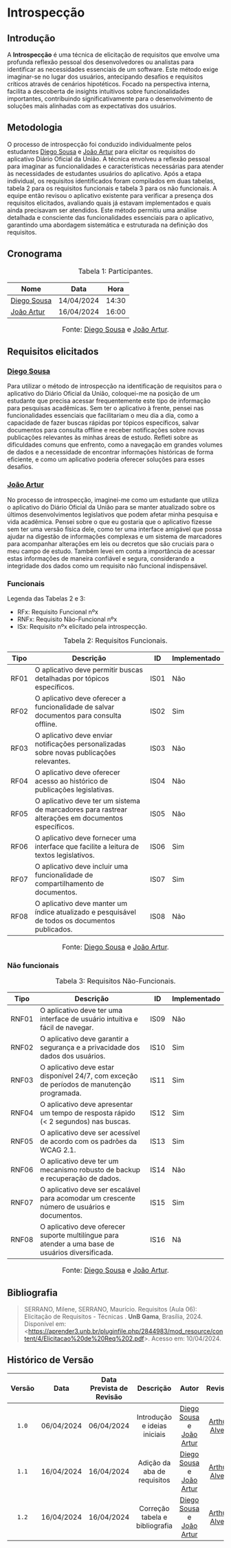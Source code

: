 # Introspecção

## Introdução

A **Introspecção** é uma técnica de elicitação de requisitos que envolve uma profunda reflexão pessoal dos desenvolvedores ou analistas para identificar as necessidades essenciais de um software. Este método exige imaginar-se no lugar dos usuários, antecipando desafios e requisitos críticos através de cenários hipotéticos. Focado na perspectiva interna, facilita a descoberta de insights intuitivos sobre funcionalidades importantes, contribuindo significativamente para o desenvolvimento de soluções mais alinhadas com as expectativas dos usuários.

## Metodologia
O processo de introspecção foi conduzido individualmente pelos estudantes [Diego Sousa](https://github.com/DiegoSousaLeite) e [João Artur](https://github.com/joao-artl) para elicitar os requisitos do aplicativo Diário Oficial da União. A técnica envolveu a reflexão pessoal para imaginar as funcionalidades e características necessárias para atender às necessidades de estudantes usuários do aplicativo. Após a etapa individual, os requisitos identificados foram compilados em duas tabelas, tabela 2 para os requisitos funcionais e tabela 3 para os não funcionais. A equipe então revisou o aplicativo existente para verificar a presença dos requisitos elicitados, avaliando quais já estavam implementados e quais ainda precisavam ser atendidos. Este método permitiu uma análise detalhada e consciente das funcionalidades essenciais para o aplicativo, garantindo uma abordagem sistemática e estruturada na definição dos requisitos.

## Cronograma

<font size="3"><p style="text-align: center">Tabela 1: Participantes.</p></font>

<center>

| Nome                                             | Data                   |  Hora |
| ------------------------------------------------ | ------------------------ | -------------- |
| [Diego Sousa](https://github.com/DiegoSousaLeite)   |  14/04/2024|  14:30 |
| [João Artur](https://github.com/joao-artl) |  16/04/2024|   16:00 |

</center>

<font size="3"><p style="text-align: center">Fonte: [Diego Sousa](https://github.com/DiegoSousaLeite) e [João Artur](https://github.com/joao-artl).</p></font>


## Requisitos elicitados

### [Diego Sousa](https://github.com/DiegoSousaLeite)
Para utilizar o método de introspecção na identificação de requisitos para o aplicativo do Diário Oficial da União, coloquei-me na posição de um estudante que precisa acessar frequentemente este tipo de informação para pesquisas acadêmicas. Sem ter o aplicativo à frente, pensei nas funcionalidades essenciais que facilitariam o meu dia a dia, como a capacidade de fazer buscas rápidas por tópicos específicos, salvar documentos para consulta offline e receber notificações sobre novas publicações relevantes às minhas áreas de estudo. Refleti sobre as dificuldades comuns que enfrento, como a navegação em grandes volumes de dados e a necessidade de encontrar informações históricas de forma eficiente, e como um aplicativo poderia oferecer soluções para esses desafios.

### [João Artur](https://github.com/joao-artl)
No processo de introspecção, imaginei-me como um estudante que utiliza o aplicativo do Diário Oficial da União para se manter atualizado sobre os últimos desenvolvimentos legislativos que podem afetar minha pesquisa e vida acadêmica. Pensei sobre o que eu gostaria que o aplicativo fizesse sem ter uma versão física dele, como ter uma interface amigável que possa ajudar na digestão de informações complexas e um sistema de marcadores para acompanhar alterações em leis ou decretos que são cruciais para o meu campo de estudo. Também levei em conta a importância de acessar estas informações de maneira confiável e segura, considerando a integridade dos dados como um requisito não funcional indispensável.

### Funcionais

Legenda das Tabelas 2 e 3:

- RFx: Requisito Funcional nºx
- RNFx: Requisito Não-Funcional nºx
- ISx: Requisito nºx elicitado pela introspecção.

<font size="3"><p style="text-align: center">Tabela 2: Requisitos Funcionais.</p></font>

<center>

| Tipo | Descrição                                                   | <a id="anchor_IS" style="visibility: hidden;"></a> ID | Implementado |
| ---- | ----------------------------------------------------------- | ----------------------------------------------------- | ------------ |
| RF01 | O aplicativo deve permitir buscas detalhadas por tópicos específicos.  | IS01                                       | Não          |
| RF02 | O aplicativo deve oferecer a funcionalidade de salvar documentos para consulta offline.      | IS02                 | Sim          |
| RF03 | O aplicativo deve enviar notificações personalizadas sobre novas publicações relevantes. | IS03                     | Não          |
| RF04 | O aplicativo deve oferecer acesso ao histórico de publicações legislativas.      | IS04                             | Não          |
| RF05 | O aplicativo deve ter um sistema de marcadores para rastrear alterações em documentos específicos. | IS05           | Não          |
| RF06 | O aplicativo deve fornecer uma interface que facilite a leitura de textos legislativos.           | IS06            | Sim          |
| RF07 | O aplicativo deve incluir uma funcionalidade de compartilhamento de documentos.        | IS07                       | Sim          |
| RF08 | O aplicativo deve manter um índice atualizado e pesquisável de todos os documentos publicados.   | IS08             | Não          |

</center>

<font size="3"><p style="text-align: center">Fonte: [Diego Sousa](https://github.com/DiegoSousaLeite) e [João Artur](https://github.com/joao-artl).</p></font>


### Não funcionais

<font size="3"><p style="text-align: center">Tabela 3: Requisitos Não-Funcionais.</p></font>

<center>

| Tipo  | Descrição                                     | <a id="anchor_ISNF" style="visibility: hidden;"></a>ID | Implementado |
| ----- | --------------------------------------------------------------------------------------------------------------------------------- | ------------------------------------------------------ | ------------ |
| RNF01 | O aplicativo deve ter uma interface de usuário intuitiva e fácil de navegar.     | IS09                        | Não         |
| RNF02 | O aplicativo deve garantir a segurança e a privacidade dos dados dos usuários.         | IS10                  | Sim         |
| RNF03 |O aplicativo deve estar disponível 24/7, com exceção de períodos de manutenção programada.      | IS11          | Sim         |
| RNF04 | O aplicativo deve apresentar um tempo de resposta rápido (< 2 segundos) nas buscas.    | IS12                  | Sim         |
| RNF05 | O aplicativo deve ser acessível de acordo com os padrões da WCAG 2.1. | IS13                                   | Sim         |
| RNF06 |O aplicativo deve ter um mecanismo robusto de backup e recuperação de dados.      | IS14                        | Não         |
| RNF07 |O aplicativo deve ser escalável para acomodar um crescente número de usuários e documentos.      | IS15         | Sim         |
| RNF08 | O aplicativo deve oferecer suporte multilíngue para atender a uma base de usuários diversificada. |  IS16      | Nã          |

</center>

<font size="3"><p style="text-align: center">Fonte: [Diego Sousa](https://github.com/DiegoSousaLeite) e [João Artur](https://github.com/joao-artl).</p></font>



## <a>Bibliografia</a>
> SERRANO, Milene, SERRANO, Maurício. Requisitos (Aula 06):  Elicitação de Requisitos - Técnicas . **UnB Gama**, Brasília, 2024. Disponível em: <<https://aprender3.unb.br/pluginfile.php/2844983/mod_resource/content/4/Elicitacao%20de%20Req%202.pdf>>. Acesso em: 10/04/2024.


## <a>Histórico de Versão</a>
|Versão|Data|Data Prevista de Revisão|Descrição|Autor|Revisor|
| :------: | :----------: |:-----------: | :-----------: | :---------: |:---------: |
|`1.0`|06/04/2024|06/04/2024| Introdução e ideias iniciais | [Diego Sousa](https://github.com/DiegoSousaLeite) e [João Artur](https://github.com/joao-artl)| [Arthur Alves](https://github.com/arthrok) |
|`1.1`|16/04/2024|16/04/2024| Adição da aba de requisitos | [Diego Sousa](https://github.com/DiegoSousaLeite) e [João Artur](https://github.com/joao-artl)| [Arthur Alves](https://github.com/arthrok) |
|`1.2`|16/04/2024|16/04/2024| Correção tabela e bibliografia | [Diego Sousa](https://github.com/DiegoSousaLeite) e [João Artur](https://github.com/joao-artl)| [Arthur Alves](https://github.com/arthrok) |